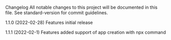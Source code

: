 Changelog
All notable changes to this project will be documented in this file. See standard-version for commit guidelines.

1.1.0 (2022-02-28)
Features
initial release

1.1.1 (2022-02-1)
Features
added support of app creation with npx command
